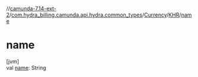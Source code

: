 //[camunda-7.14-ext-2](../../../../index.md)/[com.hydra_billing.camunda.api.hydra.common_types](../../index.md)/[Currency](../index.md)/[KHR](index.md)/[name](name.md)

# name

[jvm]\
val [name](name.md): String
